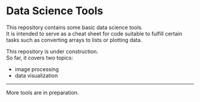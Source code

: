# Data Science Tools  

This repository contains some basic data science tools.  
It is intended to serve as a cheat sheet for code suitable to fulfill certain
tasks such as converting arrays to lists or plotting data.   

This repository is under construction.  
So far, it covers two topics:
- image processing
- data visualization
---
 More tools are in preparation.
